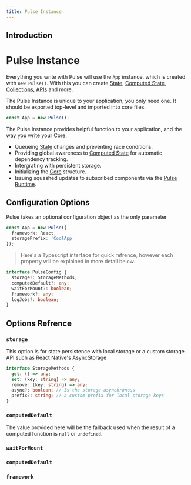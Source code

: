 ```yaml
---
title: Pulse Instance
---
```


## Introduction

# Pulse Instance

Everything you write with Pulse will use the `App` instance. which is created with `new Pulse()`. With this you can create [State](), [Computed State](), [Collections](), [APIs]() and more.

The Pulse Instance is unique to your application, you only need one. It should be exported top-level and imported into core files.

```ts
const App = new Pulse();
```

The Pulse Instance provides helpful function to your application, and the way you write your [Core]().

- Queueing [State]() changes and preventing race conditions.
- Providing global awareness to [Computed State]() for automatic dependency tracking.
- Intergrating with persistent storage.
- Initializing the [Core]() structure.
- Issuing squashed updates to subscribed components via the [Pulse Runtime]().

## Configuration Options

Pulse takes an optional configuration object as the only parameter

```ts
const App = new Pulse({
  framework: React,
  storagePrefix: 'CoolApp'
});
```

> Here's a Typescript interface for quick refrence, however each property will be explained in more detail below.

```ts
interface PulseConfig {
  storage?: StorageMethods;
  computedDefault?: any;
  waitForMount?: boolean;
  framework?: any;
  logJobs?: boolean;
}
```

## Options Refrence

### `storage`

This option is for state persistence with local storage or a custom storage API such as React Native's AsyncStorage

```ts
interface StorageMethods {
  get: () => any;
  set: (key: string) => any;
  remove: (key: string) => any;
  async?: boolean; // Is the storage asynchronous
  prefix?: string; // a custom prefix for local storage keys
}
```

### `computedDefault`

The value provided here will be the fallback used when the result of a computed function is `null` or `undefined`.

### `waitForMount`

### `computedDefault`

### `framework`
